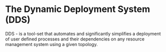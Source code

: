 # The Dynamic Deployment System (DDS)
DDS - is a tool-set that automates and significantly simplifies a deployment of user defined processes and their dependencies on any resource management system using a given topology.
